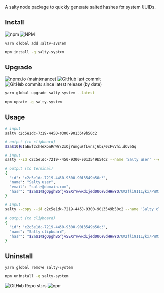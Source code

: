 A salty node package to quickly generate salted hashes for system UUIDs.

## Install

![npm](https://img.shields.io/npm/v/salty-system?style=flat&color=blue)
![NPM](https://img.shields.io/npm/l/salty-system?style=flat&color=blue)

```bash
yarn global add salty-system
```

```bash
npm install -g salty-system
```

## Upgrade

![npms.io (maintenance)](https://img.shields.io/npms-io/maintenance-score/salty-system?style=flat&color=blue)
![GitHub last commit](https://img.shields.io/github/last-commit/grimmbraten/salty-system?style=flat&color=blue)
![GitHub commits since latest release (by date)](https://img.shields.io/github/commits-since/grimmbraten/salty-system/latest/main?style=flat&color=blue)

```bash
yarn global upgrade salty-system --latest
```

```bash
npm update -g salty-system
```

## Usage

```bash
# input
salty c2c5e1dc-7219-4450-9300-9013549b50c2

# output (to clipboard)
$2a$10$6IaEwf2ch4eXonRnWrs2xOjYumgu7fLvnsj6ba/0cFvVhi.dCveGq
```

```bash
# input
salty --id c2c5e1dc-7219-4450-9300-9013549b50c2 --name 'Salty user' --email 'salty@domain.com'

# output (to terminal)
{
  "id": "c2c5e1dc-7219-4450-9300-9013549b50c2",
  "name": "Salty user",
  "email": "salty@domain.com",
  "hash": "$2a$10$gQpghB5fjvSEXrYwwRdIjed0UCevdHHwYQ/UV2fli9IIIykx/PWMi"
}
```

```bash
# input
salty --copy --id c2c5e1dc-7219-4450-9300-9013549b50c2 --name 'Salty clipboard'

# output (to clipboard)
{
  "id": "c2c5e1dc-7219-4450-9300-9013549b50c2",
  "name": "Salty clipboard",
  "hash": "$2a$10$gQpghB5fjvSEXrYwwRdIjed0UCevdHHwYQ/UV2fli9IIIykx/PWMi"
}
```

## Uninstall

```bash
yarn global remove salty-system
```

```bash
npm uninstall -g salty-system
```

![GitHub Repo stars](https://img.shields.io/github/stars/grimmbraten/salty-system?style=social)
![npm](https://img.shields.io/npm/dt/salty-system?logo=npm&style=social)
